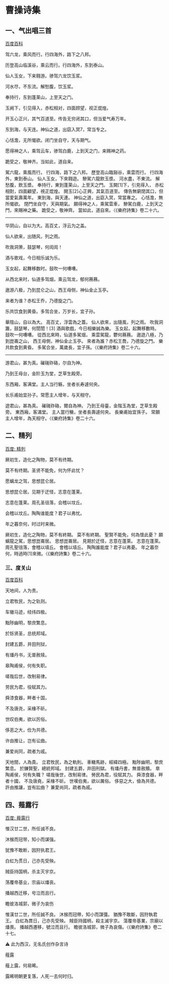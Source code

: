 # 曹操诗集

## 一、气出唱三首

[百度百科](https://baike.baidu.com/item/%E6%B0%94%E5%87%BA%E5%94%B1/2356219)

驾六龙，乘风而行。行四海外，路下之八邦。

历登高山临溪谷，乘云而行。行四海外，东到泰山。

仙人玉女，下来翱游。骖驾六龙饮玉浆。

河水尽，不东流。解愁腹，饮玉浆。

奉持行，东到蓬莱山，上至天之门。

玉阙下，引见得入，赤松相对，四面顾望，视正焜煌。

开玉心正兴，其气百道至。传告无穷闭其口，但当爱气寿万年。

东到海，与天连。神仙之道，出窈入冥7，常当专之。

心恬澹，无所愒欲。闭门坐自守，天与期气。

愿得神之人，乘驾云车，骖驾白鹿，上到天之门，来赐神之药。

跪受之，敬神齐。当如此，道自来。

駕六龍，乘風而行。
行四海，路下之八邦。
歷登高山臨谿谷，乘雲而行。
行四海外，東到泰山。
仙人玉女，下來翱遊。
驂駕六龍飲玉漿。
河水盡，不東流。
解愁腹，飲玉漿。
奉持行，東到蓬莱山，上至天之門。
玉闕[1]下，引見得入，
赤松相對，四面顧望，視正焜煌。
開玉[2]心正興，其氣百道至。
傳告無窮閉其口，但當愛氣壽萬年。
東到海，與天連。
神仙之道，出窈入冥，常當專之。
心恬澹，無所愒欲。
閉門坐自守，天與期氣。
願得神之人，乘駕雲車，
驂駕白鹿，上到天之門，來賜神之藥。
跪受之，敬神齊。
當如此，道自來。〈《樂府詩集》卷二十六。

---

华阴山，自以为大。高百丈，浮云为之盖。

仙人欲来，出随风，列之雨。

吹我洞箫，鼓瑟琴，何訚訚！

酒与歌戏，今日相乐诚为乐。

玉女起，起舞移数时。鼓吹一何嘈嘈。

从西北来时，仙道多驾烟，乘云驾龙，郁何蓩蓩。

遨游八极，乃到昆仑之山，西王母侧，神仙金止玉亭。

来者为谁？赤松王乔，乃德旋之门。

乐共饮食到黄昏。多驾合坐，万岁长，宜子孙。

華陰山，自以為大。
高百丈，浮雲為之蓋。
仙人欲來，出隨風，列之雨。
吹我洞簫，鼓瑟琴，何誾誾！[3]
酒與歌戲，今日相樂誠為樂。
玉女起，起舞移數時。
鼓吹一何嘈嘈。
從西北來時，仙道多駕烟，
乘雲駕龍，鬱何蓩蓩。
遨遊八極，乃到崑崙之山，
西王母側，神仙金止玉亭。
來者為誰？赤松王喬，乃德旋之門。
樂共飲食到黄昏。
多駕合坐，萬歲長，宜子孫。〈《樂府詩集》卷二十六。

---

游君山，甚为真。磪䃬砟硌，尔自为神。

乃到王母台，金阶玉为堂，芝草生殿旁。

东西厢，客满堂。主人当行觞，坐者长寿遽何央。

长乐甫始宜孙子。常愿主人增年，与天相守。

遊君山，甚為真。
磪䃬砟硌，爾自為神。
乃到王母臺，金階玉為堂，芝草生殿旁。
東西廂，客滿堂。
主人當行觴，坐者長壽遽何央。
長樂甫始宜孫子。
常願主人增年，為天相守。〈《樂府詩集》卷二十六。

## 二、精列

[百度: 精列](https://baike.baidu.com/item/%E7%B2%BE%E5%88%97?fromModule=lemma_search-box)

厥初生，造化之陶物，莫不有终期。

莫不有终期。圣贤不能免，何为怀此忧？

愿螭龙之驾，思想昆仑居。

思想昆仑居。见期于迂怪，志意在蓬莱。

志意在蓬莱。周孔圣徂落，会稽以坟丘。

会稽以坟丘。陶陶谁能度？君子以弗忧。

年之暮奈何，时过时来微。

厥初生，造化之陶物，莫不有終期。
莫不有終期。
聖賢不能免，何為懷此憂？
願螭龍之駕，思想崑崙居。
思想崑崙居。
見期於迂怪，志意在蓬萊。
志意在蓬萊。
周孔聖徂落，會稽以墳丘。
會稽以墳丘。
陶陶誰能度？君子以弗憂。
年之暮奈何，時過時[1]來微。〈《樂府詩集》卷二十六。

### 三、度关山 

[百度百科](https://baike.baidu.com/item/%E5%BA%A6%E5%85%B3%E5%B1%B1/2356313?fromModule=lemma-qiyi_sense-lemma)

天地间，人为贵。

立君牧民，为之轨则。

车辙马迹，经纬四极。

黜陟幽明，黎庶繁息。

於铄贤圣，总统邦域。

封建五爵，井田刑狱，

有燔丹书，无普赦赎。

皋陶甫侯，何有失职。

嗟哉后世，改制易律。

劳民为君，役赋其力。

舜漆食器，畔者十国，

不及唐尧，采椽不斫。

世叹伯夷，欲以厉俗。

侈恶之大，俭为共德。

许由推让，岂有讼曲。

兼爱尚同，疏者为戚。

天地間，人為貴。
立君牧民，為之軌則。
車轍馬跡，經緯四極。
黜陟幽明，黎庶繁息。
於鑠賢聖，總統邦域。
封建五爵，井田刑獄。
有燔丹書，無普赦贖。
臯陶甫侯，何有失職？
嗟哉後世，改制易律。
勞民為君，役賦其力。
舜漆食器，畔者十國，
不及唐堯，采椽不斫。
世嘆伯夷，欲以厲俗。
侈惡之大，儉為共德。
許由推讓，豈有訟曲？
兼愛尚同，疏者為戚。

## 四、薤露行

[百度: 薤露行](https://baike.baidu.com/item/%E8%96%A4%E9%9C%B2%E8%A1%8C/14732?fromModule=lemma_sense-layer&fromtitle=%E8%96%A4%E9%9C%B2&fromid=22673942#viewPageContent)

惟汉廿二世，所任诚不良。

沐猴而冠带，知小而谋强。

犹豫不敢断，因狩执君王。

白虹为贯日，己亦先受殃。

贼臣持国柄，杀主灭宇京。

荡覆帝基业，宗庙以燔丧。

播越西迁移，号泣而且行。

瞻彼洛城郭，微子为哀伤

惟漢廿二世，所任誠不良。
沐猴而冠帶，知小而謀彊。
猶豫不敢斷，因狩執君王。
白虹為貫日，己亦先受殃。
賊臣持國柄，殺主滅宇京。
蕩覆帝基業，宗廟以燔喪。
播越西遷移，號泣而且行。
瞻彼洛城郭，微子為哀傷。〈《樂府詩集》卷二十七。

⚠️ 此为西汉，无名氏创作杂言诗

薤露

薤上露，何易晞。

露晞明朝更复落，人死一去何时归。 

